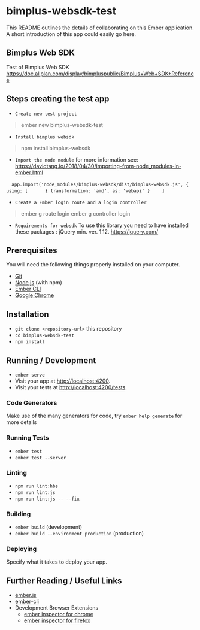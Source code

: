 # bimplus-websdk-test

This README outlines the details of collaborating on this Ember application.
A short introduction of this app could easily go here.

## Bimplus Web SDK
Test of Bimplus Web SDK 
https://doc.allplan.com/display/bimpluspublic/Bimplus+Web+SDK+Reference

## Steps creating the test app

* `Create new test project`
> ember new bimplus-websdk-test

* `Install bimplus websdk`
> npm install bimplus-websdk

* `Import the node module`
for more information see:
https://davidtang.io/2018/04/30/importing-from-node_modules-in-ember.html

`  app.import('node_modules/bimplus-websdk/dist/bimplus-websdk.js', {`
`    using: [`
`      { transformation: 'amd', as: 'webapi' }`
`    ]`

* `Create a Ember login route and a login controller`
> ember g route login
> ember g controller login


* `Requirements for websdk`
To use this library you need to have installed these packages :
jQuery min. ver. 1.12. https://jquery.com/

## Prerequisites

You will need the following things properly installed on your computer.

* [Git](https://git-scm.com/)
* [Node.js](https://nodejs.org/) (with npm)
* [Ember CLI](https://ember-cli.com/)
* [Google Chrome](https://google.com/chrome/)

## Installation

* `git clone <repository-url>` this repository
* `cd bimplus-websdk-test`
* `npm install`

## Running / Development

* `ember serve`
* Visit your app at [http://localhost:4200](http://localhost:4200).
* Visit your tests at [http://localhost:4200/tests](http://localhost:4200/tests).

### Code Generators

Make use of the many generators for code, try `ember help generate` for more details

### Running Tests

* `ember test`
* `ember test --server`

### Linting

* `npm run lint:hbs`
* `npm run lint:js`
* `npm run lint:js -- --fix`

### Building

* `ember build` (development)
* `ember build --environment production` (production)

### Deploying

Specify what it takes to deploy your app.

## Further Reading / Useful Links

* [ember.js](https://emberjs.com/)
* [ember-cli](https://ember-cli.com/)
* Development Browser Extensions
  * [ember inspector for chrome](https://chrome.google.com/webstore/detail/ember-inspector/bmdblncegkenkacieihfhpjfppoconhi)
  * [ember inspector for firefox](https://addons.mozilla.org/en-US/firefox/addon/ember-inspector/)
